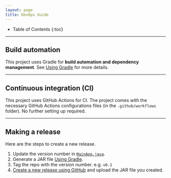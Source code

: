 ```yaml
---
layout: page
title: DevOps Guide
---
```


* Table of Contents
{:toc}

--------------------------------------------------------------------------------------------------------------------

## Build automation

This project uses Gradle for **build automation and dependency management**. See [Using Gradle](UsingGradle.md) for more details.

--------------------------------------------------------------------------------------------------------------------

## Continuous integration (CI)

This project uses GitHub Actions for CI. The project comes with the necessary GitHub Actions configurations files (in the `.github/workflows` folder). No further setting up required.

--------------------------------------------------------------------------------------------------------------------

## Making a release

Here are the steps to create a new release.

1. Update the version number in [`MainApp.java`](https://github.com/se-edu/addressbook-level3/tree/master/src/main/java/seedu/address/MainApp.java).
1. Generate a JAR file [Using Gradle](UsingGradle.md#creating-the-jar-file).
1. Tag the repo with the version number. e.g. `v0.1`
1. [Create a new release using GitHub](https://help.github.com/articles/creating-releases/) and upload the JAR file you created.
